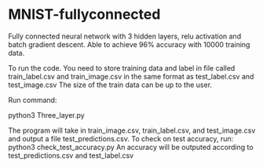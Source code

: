 # MNIST-fullyconnected
Fully connected neural network with 3 hidden layers, relu activation and batch gradient descent. Able to achieve 96% accuracy with 10000 training data.

To run the code. You need to store training data and label in file called train_label.csv and train_image.csv in the same format as test_label.csv and test_image.csv The size of the train data can be up to the user. 

Run command:

  python3 Three_layer.py
  
The program will take in train_image.csv, train_label.csv, and test_image.csv and output a file test_predictions.csv.
To check on test accuracy, run:
  python3 check_test_accuracy.py
An accuracy will be outputed according to test_predictions.csv and test_label.csv
